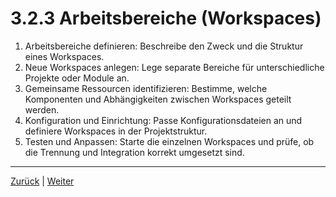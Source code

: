 # 3.2.3 Arbeitsbereiche (Workspaces)

1. Arbeitsbereiche definieren: Beschreibe den Zweck und die Struktur eines Workspaces.
2. Neue Workspaces anlegen: Lege separate Bereiche für unterschiedliche Projekte oder Module an.
3. Gemeinsame Ressourcen identifizieren: Bestimme, welche Komponenten und Abhängigkeiten zwischen Workspaces geteilt werden.
4. Konfiguration und Einrichtung: Passe Konfigurationsdateien an und definiere Workspaces in der Projektstruktur.
5. Testen und Anpassen: Starte die einzelnen Workspaces und prüfe, ob die Trennung und Integration korrekt umgesetzt sind.

---

[Zurück](/docs/3/2/2/README.md) | [Weiter](/docs/3/2/4/README.md)
